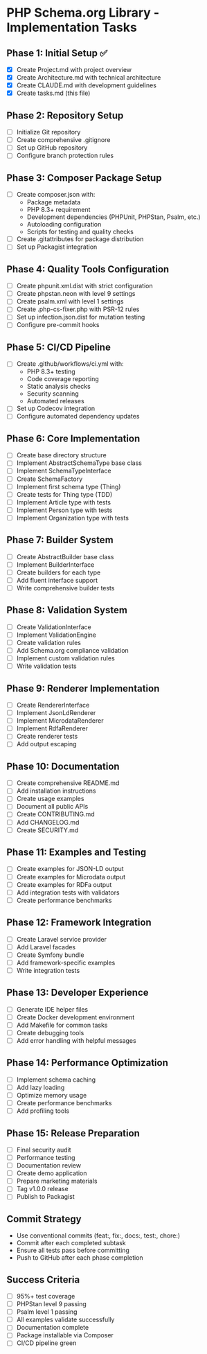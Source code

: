 # PHP Schema.org Library - Implementation Tasks

## Phase 1: Initial Setup ✅
- [x] Create Project.md with project overview
- [x] Create Architecture.md with technical architecture
- [x] Create CLAUDE.md with development guidelines
- [x] Create tasks.md (this file)

## Phase 2: Repository Setup
- [ ] Initialize Git repository
- [ ] Create comprehensive .gitignore
- [ ] Set up GitHub repository
- [ ] Configure branch protection rules

## Phase 3: Composer Package Setup
- [ ] Create composer.json with:
  - Package metadata
  - PHP 8.3+ requirement
  - Development dependencies (PHPUnit, PHPStan, Psalm, etc.)
  - Autoloading configuration
  - Scripts for testing and quality checks
- [ ] Create .gitattributes for package distribution
- [ ] Set up Packagist integration

## Phase 4: Quality Tools Configuration
- [ ] Create phpunit.xml.dist with strict configuration
- [ ] Create phpstan.neon with level 9 settings
- [ ] Create psalm.xml with level 1 settings
- [ ] Create .php-cs-fixer.php with PSR-12 rules
- [ ] Set up infection.json.dist for mutation testing
- [ ] Configure pre-commit hooks

## Phase 5: CI/CD Pipeline
- [ ] Create .github/workflows/ci.yml with:
  - PHP 8.3+ testing
  - Code coverage reporting
  - Static analysis checks
  - Security scanning
  - Automated releases
- [ ] Set up Codecov integration
- [ ] Configure automated dependency updates

## Phase 6: Core Implementation
- [ ] Create base directory structure
- [ ] Implement AbstractSchemaType base class
- [ ] Implement SchemaTypeInterface
- [ ] Create SchemaFactory
- [ ] Implement first schema type (Thing)
- [ ] Create tests for Thing type (TDD)
- [ ] Implement Article type with tests
- [ ] Implement Person type with tests
- [ ] Implement Organization type with tests

## Phase 7: Builder System
- [ ] Create AbstractBuilder base class
- [ ] Implement BuilderInterface
- [ ] Create builders for each type
- [ ] Add fluent interface support
- [ ] Write comprehensive builder tests

## Phase 8: Validation System
- [ ] Create ValidationInterface
- [ ] Implement ValidationEngine
- [ ] Create validation rules
- [ ] Add Schema.org compliance validation
- [ ] Implement custom validation rules
- [ ] Write validation tests

## Phase 9: Renderer Implementation
- [ ] Create RendererInterface
- [ ] Implement JsonLdRenderer
- [ ] Implement MicrodataRenderer
- [ ] Implement RdfaRenderer
- [ ] Create renderer tests
- [ ] Add output escaping

## Phase 10: Documentation
- [ ] Create comprehensive README.md
- [ ] Add installation instructions
- [ ] Create usage examples
- [ ] Document all public APIs
- [ ] Create CONTRIBUTING.md
- [ ] Add CHANGELOG.md
- [ ] Create SECURITY.md

## Phase 11: Examples and Testing
- [ ] Create examples for JSON-LD output
- [ ] Create examples for Microdata output
- [ ] Create examples for RDFa output
- [ ] Add integration tests with validators
- [ ] Create performance benchmarks

## Phase 12: Framework Integration
- [ ] Create Laravel service provider
- [ ] Add Laravel facades
- [ ] Create Symfony bundle
- [ ] Add framework-specific examples
- [ ] Write integration tests

## Phase 13: Developer Experience
- [ ] Generate IDE helper files
- [ ] Create Docker development environment
- [ ] Add Makefile for common tasks
- [ ] Create debugging tools
- [ ] Add error handling with helpful messages

## Phase 14: Performance Optimization
- [ ] Implement schema caching
- [ ] Add lazy loading
- [ ] Optimize memory usage
- [ ] Create performance benchmarks
- [ ] Add profiling tools

## Phase 15: Release Preparation
- [ ] Final security audit
- [ ] Performance testing
- [ ] Documentation review
- [ ] Create demo application
- [ ] Prepare marketing materials
- [ ] Tag v1.0.0 release
- [ ] Publish to Packagist

## Commit Strategy
- Use conventional commits (feat:, fix:, docs:, test:, chore:)
- Commit after each completed subtask
- Ensure all tests pass before committing
- Push to GitHub after each phase completion

## Success Criteria
- [ ] 95%+ test coverage
- [ ] PHPStan level 9 passing
- [ ] Psalm level 1 passing
- [ ] All examples validate successfully
- [ ] Documentation complete
- [ ] Package installable via Composer
- [ ] CI/CD pipeline green